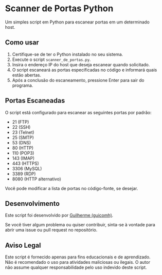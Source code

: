 # Scanner de Portas Python

Um simples script em Python para escanear portas em um determinado host.

## Como usar

1. Certifique-se de ter o Python instalado no seu sistema.
2. Execute o script `scanner_de_portas.py`.
3. Insira o endereço IP do host que deseja escanear quando solicitado.
4. O script escaneará as portas especificadas no código e informará quais estão abertas.
5. Após a conclusão do escaneamento, pressione Enter para sair do programa.

## Portas Escaneadas

O script está configurado para escanear as seguintes portas por padrão:

- 21 (FTP)
- 22 (SSH)
- 23 (Telnet)
- 25 (SMTP)
- 53 (DNS)
- 80 (HTTP)
- 110 (POP3)
- 143 (IMAP)
- 443 (HTTPS)
- 3306 (MySQL)
- 3389 (RDP)
- 8080 (HTTP alternativo)

Você pode modificar a lista de portas no código-fonte, se desejar.

## Desenvolvimento

Este script foi desenvolvido por [Guilherme (guicomh)](https://github.com/guicomh).

Se você tiver algum problema ou quiser contribuir, sinta-se à vontade para abrir uma issue ou pull request no repositório.

## Aviso Legal

Este script é fornecido apenas para fins educacionais e de aprendizado. Não é recomendado o uso para atividades maliciosas ou ilegais. O autor não assume qualquer responsabilidade pelo uso indevido deste script.
